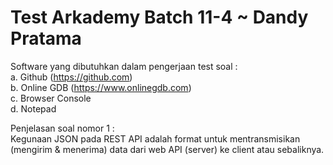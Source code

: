<h1><b> Test Arkademy Batch 11-4 ~ Dandy Pratama </b></h1>

Software yang dibutuhkan dalam pengerjaan test soal : <br>
a. Github (https://github.com) <br>
b. Online GDB (https://www.onlinegdb.com) <br>
c. Browser Console <br>
d. Notepad <br>


Penjelasan soal nomor 1 : <br>
Kegunaan JSON pada REST API adalah format untuk mentransmisikan (mengirim & menerima) data dari web API (server) ke client atau sebaliknya.
